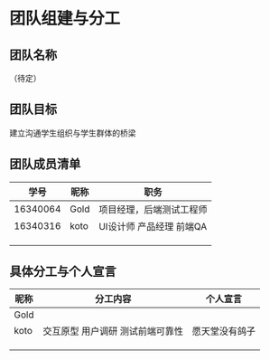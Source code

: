 # 团队组建与分工

## 团队名称

（待定）



## 团队目标

建立沟通学生组织与学生群体的桥梁



## 团队成员清单

| 学号     | 昵称 | 职务                     |
| -------- | ---- | ------------------------ |
| 16340064 | Gold | 项目经理，后端测试工程师 |
| 16340316 | koto|UI设计师 产品经理 前端QA                         |
|          |      |                          |
|          |      |                          |
|          |      |                          |



## 具体分工与个人宣言

| 昵称 | 分工内容 | 个人宣言 |
| ---- | -------- | -------- |
| Gold |          |          |
| koto     | 交互原型  用户调研  测试前端可靠性      | 愿天堂没有鸽子         |
|      |          |          |
|      |          |          |
|      |          |          |

